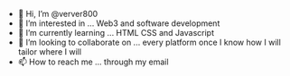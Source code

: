 - 👋 Hi, I’m @verver800
- 👀 I’m interested in ... Web3 and software development
- 🌱 I’m currently learning ... HTML CSS and Javascript
- 💞️ I’m looking to collaborate on ... every platform once I know how I will tailor where I will
- 📫 How to reach me ... through my email

<!---
verver800/verver800 is a ✨ special ✨ repository because its `README.md` (this file) appears on your GitHub profile.
You can click the Preview link to take a look at your changes.
--->
